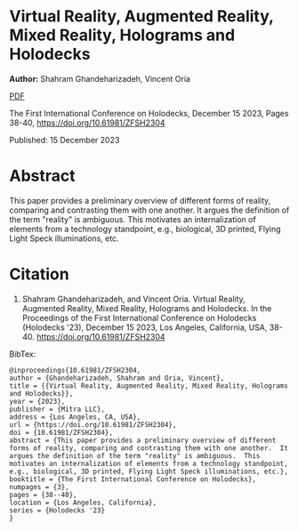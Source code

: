 # Virtual Reality, Augmented Reality, Mixed Reality, Holograms and Holodecks

**Author:** Shahram Ghandeharizadeh, Vincent Oria

[PDF](./XRholo.pdf)

The First International Conference on Holodecks, December 15 2023, Pages 38-40, https://doi.org/10.61981/ZFSH2304

Published:  15 December 2023

# Abstract
This paper provides a preliminary overview of different forms of reality, comparing and contrasting them with one another.  It argues the definition of the term "reality" is ambiguous.  This motivates an internalization of elements from a technology standpoint, e.g., biological, 3D printed, Flying Light Speck illuminations, etc.

# Citation

1. Shahram Ghandeharizadeh, and Vincent Oria.  Virtual Reality, Augmented Reality, Mixed Reality, Holograms and Holodecks.  In the Proceedings of the First International Conference on Holodecks (Holodecks '23), December 15 2023, Los Angeles, California, USA, 38-40.  https://doi.org/10.61981/ZFSH2304


BibTex:
```
@inproceedings{10.61981/ZFSH2304,
author = {Ghandeharizadeh, Shahram and Oria, Vincent},
title = {{Virtual Reality, Augmented Reality, Mixed Reality, Holograms and Holodecks}},
year = {2023}, 
publisher = {Mitra LLC}, 
address = {Los Angeles, CA, USA}, 
url = {https://doi.org/10.61981/ZFSH2304}, 
doi = {10.61981/ZFSH2304}, 
abstract = {This paper provides a preliminary overview of different forms of reality, comparing and contrasting them with one another.  It argues the definition of the term "reality" is ambiguous.  This motivates an internalization of elements from a technology standpoint, e.g., biological, 3D printed, Flying Light Speck illuminations, etc.},
booktitle = {The First International Conference on Holodecks}, 
numpages = {3}, 
pages = {38--40},
location = {Los Angeles, California}, 
series = {Holodecks '23} 
}
```
